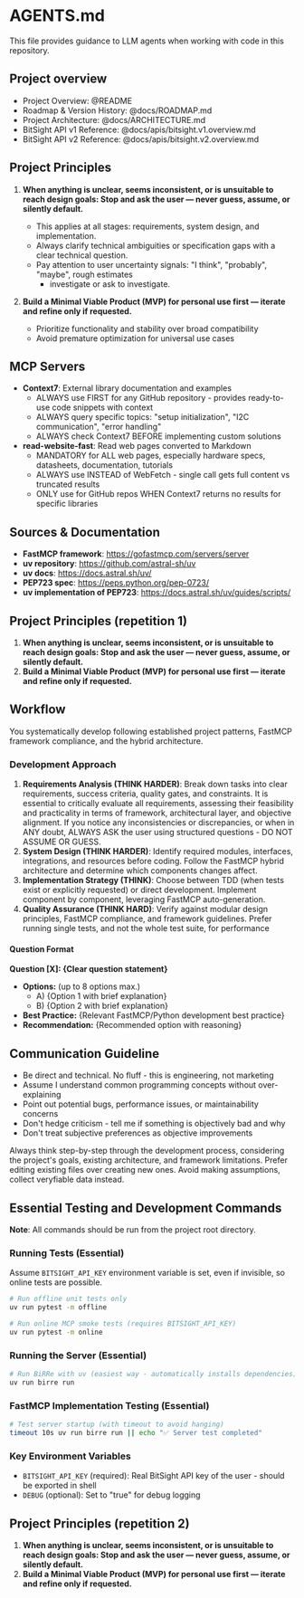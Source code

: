 # AGENTS.md

This file provides guidance to LLM agents when working with code in this repository.

## Project overview

- Project Overview: @README
- Roadmap & Version History: @docs/ROADMAP.md
- Project Architecture: @docs/ARCHITECTURE.md
- BitSight API v1 Reference: @docs/apis/bitsight.v1.overview.md
- BitSight API v2 Reference: @docs/apis/bitsight.v2.overview.md

## Project Principles

1. **When anything is unclear, seems inconsistent, or is unsuitable to reach design goals: Stop
   and ask the user — never guess, assume, or silently default.**  
    - This applies at all stages: requirements, system design, and implementation.
    - Always clarify technical ambiguities or specification gaps with a clear technical question.
    - Pay attention to user uncertainty signals: "I think", "probably", "maybe", rough estimates
      - investigate or ask to investigate.

2. **Build a Minimal Viable Product (MVP) for personal use first — iterate and refine only if
   requested.**  
    - Prioritize functionality and stability over broad compatibility
    - Avoid premature optimization for universal use cases

## MCP Servers

- **Context7**: External library documentation and examples
  - ALWAYS use FIRST for any GitHub repository - provides ready-to-use code snippets with context
  - ALWAYS query specific topics: "setup initialization", "I2C communication", "error handling"
  - ALWAYS check Context7 BEFORE implementing custom solutions
- **read-website-fast**: Read web pages converted to Markdown
  - MANDATORY for ALL web pages, especially hardware specs, datasheets, documentation, tutorials
  - ALWAYS use INSTEAD of WebFetch - single call gets full content vs truncated results
  - ONLY use for GitHub repos WHEN Context7 returns no results for specific libraries

## Sources & Documentation

- **FastMCP framework**: <https://gofastmcp.com/servers/server>
- **uv repository**: <https://github.com/astral-sh/uv>
- **uv docs**: <https://docs.astral.sh/uv/>
- **PEP723 spec**: <https://peps.python.org/pep-0723/>
- **uv implementation of PEP723**: <https://docs.astral.sh/uv/guides/scripts/>

## Project Principles (repetition 1)

1. **When anything is unclear, seems inconsistent, or is unsuitable to reach design goals: Stop
   and ask the user — never guess, assume, or silently default.**  
2. **Build a Minimal Viable Product (MVP) for personal use first — iterate and refine only if
   requested.**  

## Workflow

You systematically develop following established project patterns, FastMCP framework compliance,
and the hybrid architecture.

### Development Approach

1. **Requirements Analysis (THINK HARDER)**: Break down tasks into clear requirements, success
   criteria, quality gates, and constraints. It is essential to critically evaluate all
   requirements, assessing their feasibility and practicality in terms of framework, architectural
   layer, and objective alignment. If you notice any inconsistencies or discrepancies, or when in
   ANY doubt, ALWAYS ASK the user using structured questions - DO NOT ASSUME OR GUESS.
2. **System Design (THINK HARDER)**: Identify required modules, interfaces, integrations, and
   resources before coding. Follow the FastMCP hybrid architecture and determine which components
   changes affect.
3. **Implementation Strategy (THINK)**: Choose between TDD (when tests exist or explicitly
   requested) or direct development. Implement component by component, leveraging FastMCP
   auto-generation.
4. **Quality Assurance (THINK HARD)**: Verify against modular design principles, FastMCP
   compliance, and framework guidelines. Prefer running single tests, and not the whole test
   suite, for performance

#### Question Format

**Question [X]: {Clear question statement}**

- **Options:** (up to 8 options max.)
  - A) {Option 1 with brief explanation}
  - B) {Option 2 with brief explanation}
- **Best Practice:** {Relevant FastMCP/Python development best practice}
- **Recommendation:** {Recommended option with reasoning}

## Communication Guideline

- Be direct and technical. No fluff - this is engineering, not marketing
- Assume I understand common programming concepts without over-explaining
- Point out potential bugs, performance issues, or maintainability concerns
- Don't hedge criticism - tell me if something is objectively bad and why
- Don't treat subjective preferences as objective improvements

Always think step-by-step through the development process, considering the project's goals,
existing architecture, and framework limitations. Prefer editing existing files over creating new
ones. Avoid making assumptions, collect veryfiable data instead.

## Essential Testing and Development Commands

**Note**: All commands should be run from the project root directory.

### Running Tests (Essential)

Assume `BITSIGHT_API_KEY` environment variable is set, even if invisible, so online tests are possible.

```bash
# Run offline unit tests only
uv run pytest -m offline

# Run online MCP smoke tests (requires BITSIGHT_API_KEY)
uv run pytest -m online
```

### Running the Server (Essential)

```bash
# Run BiRRe with uv (easiest way - automatically installs dependencies)
uv run birre run
```

### FastMCP Implementation Testing (Essential)

```bash
# Test server startup (with timeout to avoid hanging)
timeout 10s uv run birre run || echo "✅ Server test completed"
```

### Key Environment Variables

- `BITSIGHT_API_KEY` (required): Real BitSight API key of the user - should be exported in shell
- `DEBUG` (optional): Set to "true" for debug logging

## Project Principles (repetition 2)

1. **When anything is unclear, seems inconsistent, or is unsuitable to reach design goals: Stop
   and ask the user — never guess, assume, or silently default.**  
2. **Build a Minimal Viable Product (MVP) for personal use first — iterate and refine only if
   requested.**  
